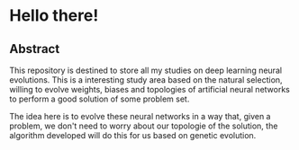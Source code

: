 # Hello there!

## Abstract 

This repository is destined to store all my studies on deep learning neural evolutions. This is a interesting study area based on the natural selection, willing to evolve weights, biases and topologies of artificial neural networks to perform a good solution of some problem set.

The idea here is to evolve these neural networks in a way that, given a problem, we don't need to worry about our topologie of the solution, the algorithm developed will do this for us based on genetic evolution.